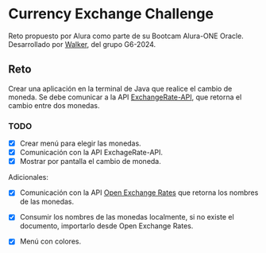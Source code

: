 # Currency Exchange Challenge
Reto propuesto por Alura como parte de su Bootcam Alura-ONE Oracle. Desarrollado por [Walker][link_walker],
del grupo G6-2024.

## Reto
Crear una aplicación en la terminal de Java que realice el cambio de moneda. Se debe comunicar a la API
[ExchangeRate-API][link_exchangeAPI], que retorna el cambio entre dos monedas.

### TODO
- [x] Crear menú para elegir las monedas.
- [x] Comunicación con la API ExchageRate-API.
- [x] Mostrar por pantalla el cambio de moneda.

Adicionales:

- [x] Comunicación con la API [Open Exchange Rates][link_openexchange] que retorna los nombres de las monedas.
- [x] Consumir los nombres de las monedas localmente, si no existe el documento, importarlo desde Open Exchange Rates.
- [x] Menú con colores.




[link_walker]:https://walkeralfaro.com
[link_exchangeAPI]:https://www.exchangerate-api.com/docs/overview
[link_openexchange]:https://openexchangerates.org